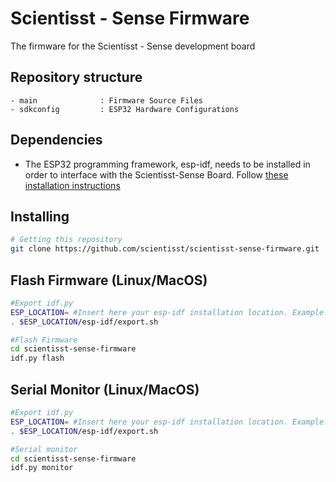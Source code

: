 # Scientisst - Sense Firmware

The firmware for the Scientisst - Sense development board


## Repository structure

```
- main              : Firmware Source Files
- sdkconfig         : ESP32 Hardware Configurations
```
## Dependencies
- The ESP32 programming framework, esp-idf, needs to be installed in order to interface with the Scientisst-Sense Board.
Follow [these installation instructions](https://docs.espressif.com/projects/esp-idf/en/latest/esp32/get-started/)

## Installing
```sh
# Getting this repository 
git clone https://github.com/scientisst/scientisst-sense-firmware.git
```

## Flash Firmware (Linux/MacOS)
```sh
#Export idf.py
ESP_LOCATION= #Insert here your esp-idf installation location. Example: ESP_LOCATION=~/esp
. $ESP_LOCATION/esp-idf/export.sh

#Flash Firmware
cd scientisst-sense-firmware 
idf.py flash
```


## Serial Monitor (Linux/MacOS)
```sh
#Export idf.py
ESP_LOCATION= #Insert here your esp-idf installation location. Example: ESP_LOCATION=~/esp
. $ESP_LOCATION/esp-idf/export.sh

#Serial monitor
cd scientisst-sense-firmware 
idf.py monitor
```
